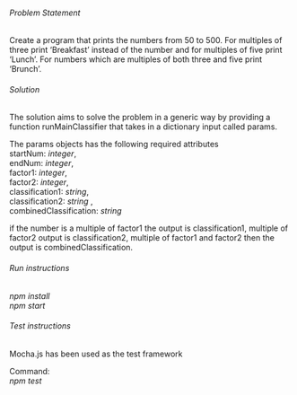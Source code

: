 ###### Problem Statement
Create a program that prints the numbers from 50 to 500. For multiples of three print ‘Breakfast’ instead of the number and for multiples of five print ‘Lunch’. 
For numbers which are multiples of both three and five print ‘Brunch’.

###### Solution
The solution aims to solve the problem in a generic way by providing a function runMainClassifier that takes in a dictionary input called params.

The params objects has the following required attributes <br/>
startNum: _integer_, <br/>
endNum: _integer_, <br/>
factor1: _integer_, <br/>
factor2: _integer_, <br/>
classification1: _string_, <br/>
classification2: _string_ , <br/>
combinedClassification: _string_ <br/>

if the number is a multiple of factor1 the output is classification1, multiple of factor2 output is classification2, multiple of factor1 and factor2 then the output is combinedClassification.


###### Run instructions
_npm install_ <br/>
_npm start_

###### Test instructions
Mocha.js has been used as the test framework

Command: <br/>
_npm test_
